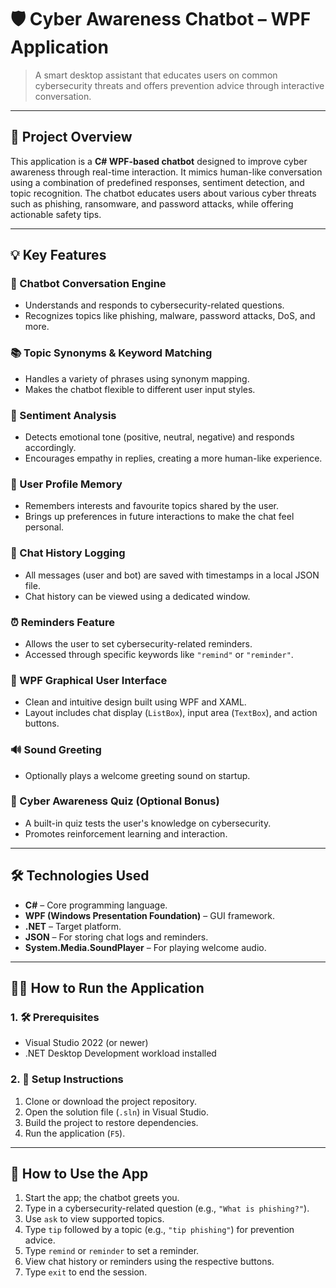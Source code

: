 # 🛡️ Cyber Awareness Chatbot – WPF Application

> A smart desktop assistant that educates users on common cybersecurity threats and offers prevention advice through interactive conversation.

---

## 📌 Project Overview

This application is a **C# WPF-based chatbot** designed to improve cyber awareness through real-time interaction. It mimics human-like conversation using a combination of predefined responses, sentiment detection, and topic recognition. The chatbot educates users about various cyber threats such as phishing, ransomware, and password attacks, while offering actionable safety tips.

---

## 💡 Key Features

### 🤖 Chatbot Conversation Engine
- Understands and responds to cybersecurity-related questions.
- Recognizes topics like phishing, malware, password attacks, DoS, and more.

### 📚 Topic Synonyms & Keyword Matching
- Handles a variety of phrases using synonym mapping.
- Makes the chatbot flexible to different user input styles.

### 💬 Sentiment Analysis
- Detects emotional tone (positive, neutral, negative) and responds accordingly.
- Encourages empathy in replies, creating a more human-like experience.

### 🧠 User Profile Memory
- Remembers interests and favourite topics shared by the user.
- Brings up preferences in future interactions to make the chat feel personal.

### 💾 Chat History Logging
- All messages (user and bot) are saved with timestamps in a local JSON file.
- Chat history can be viewed using a dedicated window.

### ⏰ Reminders Feature
- Allows the user to set cybersecurity-related reminders.
- Accessed through specific keywords like `"remind"` or `"reminder"`.

### 🎨 WPF Graphical User Interface
- Clean and intuitive design built using WPF and XAML.
- Layout includes chat display (`ListBox`), input area (`TextBox`), and action buttons.

### 🔊 Sound Greeting
- Optionally plays a welcome greeting sound on startup.

### 🧠 Cyber Awareness Quiz (Optional Bonus)
- A built-in quiz tests the user's knowledge on cybersecurity.
- Promotes reinforcement learning and interaction.

---

## 🛠️ Technologies Used

- **C#** – Core programming language.
- **WPF (Windows Presentation Foundation)** – GUI framework.
- **.NET** – Target platform.
- **JSON** – For storing chat logs and reminders.
- **System.Media.SoundPlayer** – For playing welcome audio.

---

## 🧑‍💻 How to Run the Application

### 1. 🛠 Prerequisites
- Visual Studio 2022 (or newer)
- .NET Desktop Development workload installed

### 2. 🧾 Setup Instructions
1. Clone or download the project repository.
2. Open the solution file (`.sln`) in Visual Studio.
3. Build the project to restore dependencies.
4. Run the application (`F5`).

----
## 🧪 How to Use the App

1. Start the app; the chatbot greets you.
2. Type in a cybersecurity-related question (e.g., `"What is phishing?"`).
3. Use `ask` to view supported topics.
4. Type `tip` followed by a topic (e.g., `"tip phishing"`) for prevention advice.
5. Type `remind` or `reminder` to set a reminder.
6. View chat history or reminders using the respective buttons.
7. Type `exit` to end the session.


